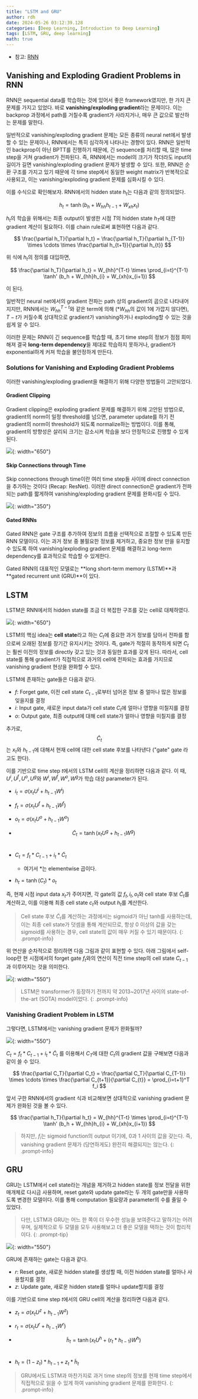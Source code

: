 ```yaml
---
title: "LSTM and GRU"
author: rdh
date: 2024-05-26 03:12:39.128
categories: [Deep Learning, Introduction to Deep Learning]
tags: [LSTM, GRU, deep learning]
math: true
---
```



* 참고: [RNN](https://rohdonghyun.github.io/posts/Recurrent-Neural-Network/)

## Vanishing and Exploding Gradient Problems in RNN

RNN은 sequential data를 학습하는 것에 있어서 좋은 framework였지만, 한 가지 큰 문제를 가지고 있었다. 바로 **vanishing/exploding gradient**라는 문제이다. 이는 backprop 과정에서 path를 거칠수록 gradient가 사라지거나, 매우 큰 값으로 발산하는 문제를 말한다.

일반적으로 vanishing/exploding gradient 문제는 모든 종류의 neural net에서 발생할 수 있는 문제이나, RNN에서는 특히 심각하게 나타나는 경향이 있다. RNN은 일반적인 backprop이 아닌 BPTT를 진행하기 때문에, 긴 sequence를 처리할 때, 많은 time step을 거쳐 gradient가 전파된다. 즉, RNN에서는 model의 크기가 작더라도 input의 길이가 길면 vanishing/exploding gradient 문제가 발생할 수 있다. 또한, RNN은 순환 구조를 가지고 있기 때문에 각 time step에서 동일한 weight matrix가 반복적으로 사용되고, 이는 vanishing/exploding gradient 문제를 심화시킬 수 있다.

이를 수식으로 확인해보자. RNN에서의 hidden state $h_t$는 다음과 같의 정의되었다.

$$
h_t = \tanh (b_h + W_{hh}h_{t-1} + W_{xh}x_t)
$$

$h_t$의 학습을 위해서는 최종 output이 발생한 시점 $T$의 hidden state $h_T$에 대한 gradient 계산이 필요하다. 이를 chain rule로써 표현하면 다음과 같다.

$$
\frac{\partial h_T}{\partial h_t} = \frac{\partial h_T}{\partial h_{T-1}} \times \cdots \times \frac{\partial h_{t+1}}{\partial h_{t}}
$$

위 식에 $h_t$의 정의를 대입하면,

$$
\frac{\partial h_T}{\partial h_t} = W_{hh}^{T-t} \times \prod_{i=t}^{T-1} \tanh' (b_h + W_{hh}h_{i} + W_{xh}x_{i+1})
$$

이 된다. 

일반적인 neural net에서의 gradient 전파는 path 상의 gradient의 곱으로 나타내어지지만, RNN에서는 $W_{hh}^{T-t}$와 같은 term에 의해 (*$W_{hh}$의 값이 1에 가깝지 않다면), $T-t$가 커질수록 상대적으로  gradient가 vanishing하거나 exploding할 수 있는 것을 쉽게 알 수 있다.

이러한 문제는 RNN이 긴 sequence를 학습할 때, 초기 time step의 정보가 점점 희미해져 결국 **long-term dependency**을 제대로 학습하지 못하거나, gradient가 exponential하게 커져 학습을 불안정하게 만든다.

### Solutions for Vanishing and Exploding Gradient Problems
이러한 vanishing/exploding gradient을 해결하기 위해 다양한 방법들이 고안되었다.

#### Gradient Clipping
Gradient clipping은 exploding gradient 문제를 해결하기 위해 고안된 방법으로, gradient의 norm이 일정 threshold를 넘으면, parameter update를 하기 전 gradient의 norm이 threshold가 되도록 normalize하는 방법이다. 이를 통해, gradient의 방향성은 살리되 크기는 감소시켜 학습을 보다 안정적으로 진행할 수 있게 된다.

![](/assets/img/LSTM-and-GRU-01.png){: width="650"}

#### Skip Connections through Time
Skip connections through time이란 여러 time step들 사이에 direct connection을 추가하는 것이다 (Recap: ResNet). 이러한 direct connection은 gradient가 전파되는 path를 짧게하여 vanishing/exploding gradient 문제를 완화시킬 수 있다. 

![](/assets/img/Convolutional-Neural-Network-15.png){: width="350"}


#### Gated RNNs
Gated RNN은 gate 구조를 추가하여 정보의 흐름을 선택적으로 조절할 수 있도록 만든 RNN 모델이다. 이는 과거 정보 중 불필요한 정보를 제거하고, 중요한 정보 만을 유지할 수 있도록 하여 vanishing/exploding gradient 문제를 해결하고 long-term dependency를 효과적으로 학습할 수 있게한다. 

Gated RNN의 대표적인 모델로는 **long short-term memory (LSTM)**과 **gated recurrent unit (GRU)**이 있다.

## LSTM
LSTM은 RNN에서의 hidden state를 조금 더 복잡한 구조를 갖는 cell로 대체하였다.

![](/assets/img/LSTM-and-GRU-02.png){: width="650"}

LSTM의 핵심 idea는 **cell state**라고 하는 $C_t$에 중요한 과거 정보를 담아서 전파를 함으로써 오래된 정보를 장기간 유지시키는 것이다. 즉, gate가 적절히 동작하게 되면 $C_t$는 훨씬 이전의 정보를 directly 갖고 있는 것과 동일한 효과를 갖게 된다. 따라서, cell state를 통해 gradient가 직접적으로 과거의 cell에 전파되는 효과를 가지므로 vanishing gradient 현상을 완화할 수 있다.

LSTM에 존재하는 gate들은 다음과 같다.

* $f$: Forget gate, 이전 cell state $C_{t-1}$로부터 넘어온 정보 중 얼마나 많은 정보를 잊을지를 결정
* $i$: Input gate, 새로운 input data가 cell state $C_t$에 얼마나 영향을 미칠지를 결정
* $o$: Output gate, 최종 output에 대해 cell state가 얼마나 영향을 미칠지를 결정

추가로, $$\tilde{C}_{t}$$는 $x_t$와 $h_{t-1}$에 대해서 현재 cell에 대한 cell state 후보를 나타낸다 ("gate" gate 라고도 한다).

이를 기반으로 time step $t$에서의 LSTM cell의 계산을 정리하면 다음과 같다. 이 때, $U^i, U^f, U^o, U^g$와 $W^i, W^f, W^o, W^g$가 학습 대상 parameter가 된다.

* $i_t = \sigma \left( x_t U^i + h_{t-1} W^i \right)$

* $f_t = \sigma \left( x_t U^f + h_{t-1} W^f \right)$

* $o_t = \sigma \left( x_t U^o + h_{t-1} W^o \right)$

* $$\tilde{C}_t = \tanh \left( x_t U^g + h_{t-1} W^g \right)$$ &nbsp;

* $C_t = f_t \ast C_{t-1} + i_t \ast \tilde{C}_t$ 
    * 여기서 $\ast$는 elementwise 곱이다.

* $h_t = \tanh \left( C_t \right) \ast o_t$

즉, 현재 시점 input data $x_t$가 주어지면, 각 gate의 값 $f_t, i_t, o_t$와 cell state 후보 $\tilde{C}_{t}$를 계산하고, 이를 이용해 최종 cell state $c_t$와 output $h_t$를 계산한다.

> Cell state 후보 $\tilde{C}_t$를 계산하는 과정에서는 sigmoid가 아닌 tanh를 사용하는데, 이는 최종 cell state가 덧셈을 통해 계산되므로, 항상 0 이상의 값을 갖는 sigmoid를 사용하는 경우, cell state의 값이 매우 커질 수 있기 때문이다.
{: .prompt-info}

위 연산을 순차적으로 정리하면 다음 그림과 같이 표현할 수 있다. 아래 그림에서 self-loop란 현 시점에서의 forget gate $f_t$와의 연산이 직전 time step의 cell state $C_{t-1}$과 이루어지는 것을 의미한다.

![](/assets/img/LSTM-and-GRU-03.png){: width="550"}

> LSTM은 transformer가 등장하기 전까지 약 2013~2017년 사이의 state-of-the-art (SOTA) model이었다.
{: .prompt-info}

### Vanishing Gradient Problem in LSTM
그렇다면, LSTM에서는 vanishing gradient 문제가 완화될까?

![](/assets/img/LSTM-and-GRU-04.png){: width="550"}

$C_t = f_t \ast C_{t-1} + i_t \ast \tilde{C}_t$ 를 이용해서 $C_T$에 대한 $C_t$의 gradient 값을 구해보면 다음과 같이 쓸 수 있다.

$$
\frac{\partial C_T}{\partial C_t} = \frac{\partial C_T}{\partial C_{T-1}} \times \cdots \times \frac{\partial C_{t+1}}{\partial C_{t}} = \prod_{i=t+1}^T f_i
$$

앞서 구한 RNN에서의 gradient 식과 비교해보면 상대적으로 vanishing gradient 문제가 완화된 것을 볼 수 있다.

$$
\frac{\partial h_T}{\partial h_t} = W_{hh}^{T-t} \times \prod_{i=t}^{T-1} \tanh' (b_h + W_{hh}h_{i} + W_{xh}x_{i+1})
$$

> 하지만, $f_i$는 sigmoid function의 output 이기에, 0과 1 사이의 값을 갖는다. 즉, vanishing gradient 문제가 (당연하게도) 완전히 해결되지는 않는다.
{: .prompt-info}

## GRU
GRU는 LSTM에서 cell state라는 개념을 제거하고 hidden state를 정보 전달을 위한 매개체로 다시금 사용하며, reset gate와 update gate라는 두 개의 gate만을 사용하도록 변경한 모델이다. 이를 통해 computation 필요량과 parameter의 수를 줄일 수 있었다.

> 다만, LSTM과 GRU는 어느 한 쪽이 더 우수한 성능을 보여준다고 말하기는 어려우며, 실제적으로 두 모델을 모두 사용해보고 더 좋은 모델을 택하는 것이 합리적이다.
{: .prompt-tip}

![](/assets/img/LSTM-and-GRU-05.png){: width="550"}

GRU에 존재하는 gate는 다음과 같다.

* $r$: Reset gate, 새로운 hidden state를 생성할 때, 이전 hidden state를 얼마나 사용할지를 결정
* $z$: Update gate, 새로운 hidden state를 얼마나 update할지를 결정

이를 기반으로 time step $t$에서의 GRU cell의 계산을 정리하면 다음과 같다. 

* $z_t = \sigma \left( x_t U^z + h_{t-1} W^z \right)$

* $r_t = \sigma \left( x_t U^r + h_{t-1} W^r \right)$

* $$\tilde{h}_t = \tanh \left( x_t U^h + \left( r_t \ast h_{t-1} \right) W^h \right)$$ &nbsp;

* $h_t = \left( 1 - z_t \right) \ast h_{t-1} + z_t \ast \tilde{h}_t$

> GRU에서도 LSTM과 마찬가지로 과거 time step의 정보를 현재 time step에서 직접적으로 읽을 수 있게 하여 vanishing gradient 문제를 완화한다.
{: .prompt-info}